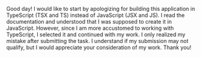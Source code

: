 Good day!
I would like to start by apologizing for building this application in TypeScript (TSX and TS) instead of JavaScript (JSX and JS). I read the documentation and understood that I was supposed to create it in JavaScript. However, since I am more accustomed to working with TypeScript, I selected it and continued with my work. I only realized my mistake after submitting the task. I understand if my submission may not qualify, but I would appreciate your consideration of my work. Thank you!